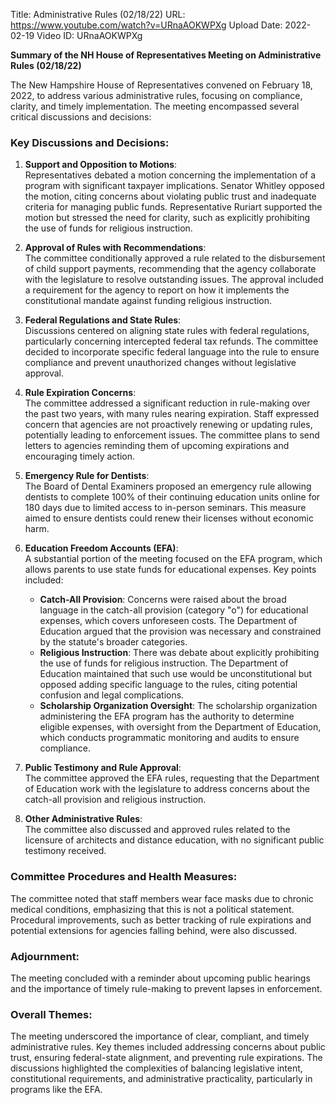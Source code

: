 Title: Administrative Rules (02/18/22)
URL: https://www.youtube.com/watch?v=URnaAOKWPXg
Upload Date: 2022-02-19
Video ID: URnaAOKWPXg

**Summary of the NH House of Representatives Meeting on Administrative Rules (02/18/22)**

The New Hampshire House of Representatives convened on February 18, 2022, to address various administrative rules, focusing on compliance, clarity, and timely implementation. The meeting encompassed several critical discussions and decisions:

### Key Discussions and Decisions:

1. **Support and Opposition to Motions**:  
   Representatives debated a motion concerning the implementation of a program with significant taxpayer implications. Senator Whitley opposed the motion, citing concerns about violating public trust and inadequate criteria for managing public funds. Representative Ruriart supported the motion but stressed the need for clarity, such as explicitly prohibiting the use of funds for religious instruction.

2. **Approval of Rules with Recommendations**:  
   The committee conditionally approved a rule related to the disbursement of child support payments, recommending that the agency collaborate with the legislature to resolve outstanding issues. The approval included a requirement for the agency to report on how it implements the constitutional mandate against funding religious instruction.

3. **Federal Regulations and State Rules**:  
   Discussions centered on aligning state rules with federal regulations, particularly concerning intercepted federal tax refunds. The committee decided to incorporate specific federal language into the rule to ensure compliance and prevent unauthorized changes without legislative approval.

4. **Rule Expiration Concerns**:  
   The committee addressed a significant reduction in rule-making over the past two years, with many rules nearing expiration. Staff expressed concern that agencies are not proactively renewing or updating rules, potentially leading to enforcement issues. The committee plans to send letters to agencies reminding them of upcoming expirations and encouraging timely action.

5. **Emergency Rule for Dentists**:  
   The Board of Dental Examiners proposed an emergency rule allowing dentists to complete 100% of their continuing education units online for 180 days due to limited access to in-person seminars. This measure aimed to ensure dentists could renew their licenses without economic harm.

6. **Education Freedom Accounts (EFA)**:  
   A substantial portion of the meeting focused on the EFA program, which allows parents to use state funds for educational expenses. Key points included:  
   - **Catch-All Provision**: Concerns were raised about the broad language in the catch-all provision (category "o") for educational expenses, which covers unforeseen costs. The Department of Education argued that the provision was necessary and constrained by the statute's broader categories.  
   - **Religious Instruction**: There was debate about explicitly prohibiting the use of funds for religious instruction. The Department of Education maintained that such use would be unconstitutional but opposed adding specific language to the rules, citing potential confusion and legal complications.  
   - **Scholarship Organization Oversight**: The scholarship organization administering the EFA program has the authority to determine eligible expenses, with oversight from the Department of Education, which conducts programmatic monitoring and audits to ensure compliance.  

7. **Public Testimony and Rule Approval**:  
   The committee approved the EFA rules, requesting that the Department of Education work with the legislature to address concerns about the catch-all provision and religious instruction.

8. **Other Administrative Rules**:  
   The committee also discussed and approved rules related to the licensure of architects and distance education, with no significant public testimony received.

### Committee Procedures and Health Measures:  
The committee noted that staff members wear face masks due to chronic medical conditions, emphasizing that this is not a political statement. Procedural improvements, such as better tracking of rule expirations and potential extensions for agencies falling behind, were also discussed.

### Adjournment:  
The meeting concluded with a reminder about upcoming public hearings and the importance of timely rule-making to prevent lapses in enforcement.

### Overall Themes:  
The meeting underscored the importance of clear, compliant, and timely administrative rules. Key themes included addressing concerns about public trust, ensuring federal-state alignment, and preventing rule expirations. The discussions highlighted the complexities of balancing legislative intent, constitutional requirements, and administrative practicality, particularly in programs like the EFA.